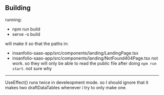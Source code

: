 ## Building
running:
- npm run build
- serve -s build

will make it so that the paths in: 
- insanfolio-saas-app/src/components/landing/LandingPage.tsx
- insanfolio-saas-app/src/components/landing/NotFound404Page.tsx
not work. so they will only be able to read the public file after doing `npm run start`. not sure why


--------------------------------

UseEffect() runs twice in develeopment mode. so I should ignore that it makes two draftDataTables whenever i try to only make one.